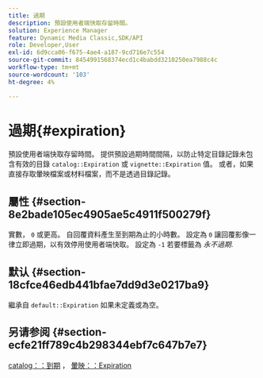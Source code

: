 ```yaml
---
title: 過期
description: 預設使用者端快取存留時間。
solution: Experience Manager
feature: Dynamic Media Classic,SDK/API
role: Developer,User
exl-id: 6d9cca06-f675-4ae4-a187-9cd716e7c554
source-git-commit: 8454991568374ecd1c4babdd3210250ea7988c4c
workflow-type: tm+mt
source-wordcount: '103'
ht-degree: 4%

---
```


# 過期{#expiration}

預設使用者端快取存留時間。 提供預設過期時間間隔，以防止特定目錄記錄未包含有效的目錄 `catalog::Expiration` 或 `vignette::Expiration` 值。 或者，如果直接存取暈映檔案或材料檔案，而不是透過目錄記錄。

## 屬性 {#section-8e2bade105ec4905ae5c4911f500279f}

實數， `0` 或更高。 自回覆資料產生至到期為止的小時數。 設定為 `0` 讓回覆影像一律立即過期，以有效停用使用者端快取。 設定為 `-1` 若要標籤為 *永不過期*.

## 默认 {#section-18cfce46edb441bfae7dd9d3e0217ba9}

繼承自 `default::Expiration` 如果未定義或為空。

## 另请参阅 {#section-ecfe21ff789c4b298344ebf7c647b7e7}

[catalog：：到期](../../../../../ir-api/material-cat/image-rendering-api-ref/c-ir-material-catalog/c-ir-material-data-reference/r-ir-expiration-dataref.md#reference-5e93943abff54c93bf85aae3b911a3ce) ， [暈映：：Expiration](../../../../../ir-api/material-cat/image-rendering-api-ref/c-ir-material-catalog/c-ir-vignette-map-reference/r-ir-expiration-vignette.md#reference-df80829da93e4c0ab3f97a1792d9c74c)
